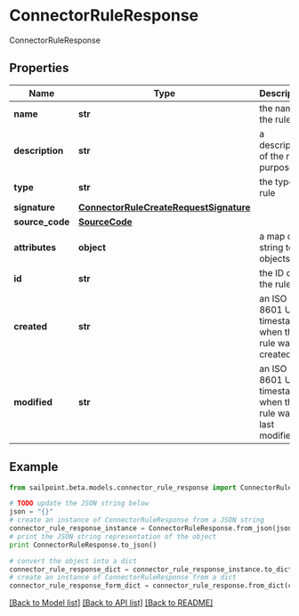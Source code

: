 # ConnectorRuleResponse

ConnectorRuleResponse

## Properties
Name | Type | Description | Notes
------------ | ------------- | ------------- | -------------
**name** | **str** | the name of the rule | 
**description** | **str** | a description of the rule&#39;s purpose | [optional] 
**type** | **str** | the type of rule | 
**signature** | [**ConnectorRuleCreateRequestSignature**](ConnectorRuleCreateRequestSignature.md) |  | [optional] 
**source_code** | [**SourceCode**](SourceCode.md) |  | 
**attributes** | **object** | a map of string to objects | [optional] 
**id** | **str** | the ID of the rule | 
**created** | **str** | an ISO 8601 UTC timestamp when this rule was created | 
**modified** | **str** | an ISO 8601 UTC timestamp when this rule was last modified | [optional] 

## Example

```python
from sailpoint.beta.models.connector_rule_response import ConnectorRuleResponse

# TODO update the JSON string below
json = "{}"
# create an instance of ConnectorRuleResponse from a JSON string
connector_rule_response_instance = ConnectorRuleResponse.from_json(json)
# print the JSON string representation of the object
print ConnectorRuleResponse.to_json()

# convert the object into a dict
connector_rule_response_dict = connector_rule_response_instance.to_dict()
# create an instance of ConnectorRuleResponse from a dict
connector_rule_response_form_dict = connector_rule_response.from_dict(connector_rule_response_dict)
```
[[Back to Model list]](../README.md#documentation-for-models) [[Back to API list]](../README.md#documentation-for-api-endpoints) [[Back to README]](../README.md)


